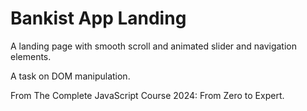 # Bankist App Landing

A landing page with smooth scroll and animated slider and navigation elements.

A task on DOM manipulation.

From The Complete JavaScript Course 2024: From Zero to Expert.